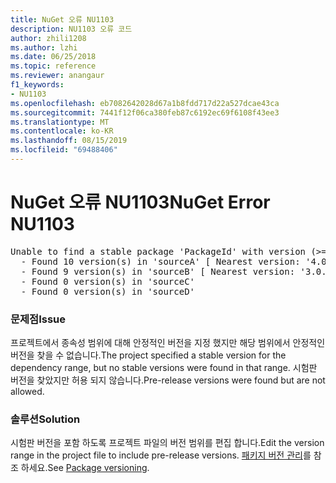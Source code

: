 ```yaml
---
title: NuGet 오류 NU1103
description: NU1103 오류 코드
author: zhili1208
ms.author: lzhi
ms.date: 06/25/2018
ms.topic: reference
ms.reviewer: anangaur
f1_keywords:
- NU1103
ms.openlocfilehash: eb7082642028d67a1b8fdd717d22a527dcae43ca
ms.sourcegitcommit: 7441f12f06ca380feb87c6192ec69f6108f43ee3
ms.translationtype: MT
ms.contentlocale: ko-KR
ms.lasthandoff: 08/15/2019
ms.locfileid: "69488406"
---
```

# <a name="nuget-error-nu1103"></a><span data-ttu-id="68031-103">NuGet 오류 NU1103</span><span class="sxs-lookup"><span data-stu-id="68031-103">NuGet Error NU1103</span></span>

<pre>Unable to find a stable package 'PackageId' with version (>= 3.0.0)<br/>  - Found 10 version(s) in 'sourceA' [ Nearest version: '4.0.0-rc-2129' ]<br/>  - Found 9 version(s) in 'sourceB' [ Nearest version: '3.0.0-beta-00032' ]<br/>  - Found 0 version(s) in 'sourceC'<br/>  - Found 0 version(s) in 'sourceD'</pre>

### <a name="issue"></a><span data-ttu-id="68031-104">문제점</span><span class="sxs-lookup"><span data-stu-id="68031-104">Issue</span></span>
<span data-ttu-id="68031-105">프로젝트에서 종속성 범위에 대해 안정적인 버전을 지정 했지만 해당 범위에서 안정적인 버전을 찾을 수 없습니다.</span><span class="sxs-lookup"><span data-stu-id="68031-105">The project specified a stable version for the dependency range, but no stable versions were found in that range.</span></span> <span data-ttu-id="68031-106">시험판 버전을 찾았지만 허용 되지 않습니다.</span><span class="sxs-lookup"><span data-stu-id="68031-106">Pre-release versions were found but are not allowed.</span></span>

### <a name="solution"></a><span data-ttu-id="68031-107">솔루션</span><span class="sxs-lookup"><span data-stu-id="68031-107">Solution</span></span>
<span data-ttu-id="68031-108">시험판 버전을 포함 하도록 프로젝트 파일의 버전 범위를 편집 합니다.</span><span class="sxs-lookup"><span data-stu-id="68031-108">Edit the version range in the project file to include pre-release versions.</span></span> <span data-ttu-id="68031-109">[패키지 버전 관리](../../concepts/package-versioning.md)를 참조 하세요.</span><span class="sxs-lookup"><span data-stu-id="68031-109">See [Package versioning](../../concepts/package-versioning.md).</span></span>